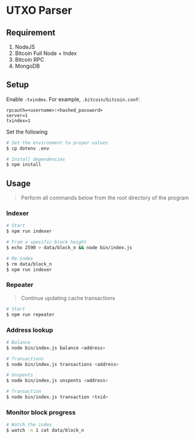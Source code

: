 # UTXO Parser

## Requirement

1. NodeJS
2. Bitcoin Full Node + Index
3. Bitcoin RPC
4. MongoDB


## Setup

Enable `-txindex`. For example, `.bitcoin/bitcoin.conf`:

```
rpcauth=<username>:<hashed_password>
server=1
txindex=1
```

Set the following

```sh
# Set the environment to proper values
$ cp dotenv .env

# Install dependencies
$ npm install
```

## Usage

> Perform all commands below from the root directory of the program

### Indexer

```sh
# Start
$ npm run indexer

# From a specific block height
$ echo 2590 > data/block_n && node bin/index.js

# Re-index
$ rm data/block_n
$ npm run indexer
```

### Repeater

> Continue updating cache transactions

```sh
# Start
$ npm run repeater
```


### Address lookup

```sh
# Balance
$ node bin/index.js balance <address>

# Transactions
$ node bin/index.js transactions <address>

# Unspents
$ node bin/index.js unspents <address>

# Transaction
$ node bin/index.js transaction <txid>
```

### Monitor block progress

```sh
# Watch the index
$ watch -n 1 cat data/block_n
```
